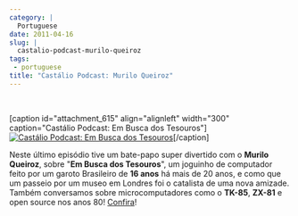 ```yaml
---
category: |
  Portuguese
date: 2011-04-16
slug: |
  castalio-podcast-murilo-queiroz
tags:
 - portuguese
title: "Castálio Podcast: Murilo Queiroz"
---
```


﻿

\[caption id="attachment_615" align="alignleft" width="300"
caption="Castálio Podcast: Em Busca dos Tesouros"\][![Castálio Podcast:
Em Busca dos
Tesouros](http://blog.ogmaciel.com/wp-content/uploads/2011/04/ebdt-4-300x228.png)](http://blog.ogmaciel.com/wp-content/uploads/2011/04/ebdt-4.png)\[/caption\]

Neste último episódio tive um bate-papo super divertido com o **Murilo
Queiroz**, sobre "**Em Busca dos Tesouros**", um joguinho de computador
feito por um garoto Brasileiro de **16 anos** há mais de 20 anos, e como
que um passeio por um museo em Londres foi o catalista de uma nova
amizade. Também conversamos sobre microcomputadores como o **TK-85**,
**ZX-81** e open source nos anos 80!
[Confira](http://www.castalio.info/murilo-queiroz-em-busca-dos-tesouros/)!
